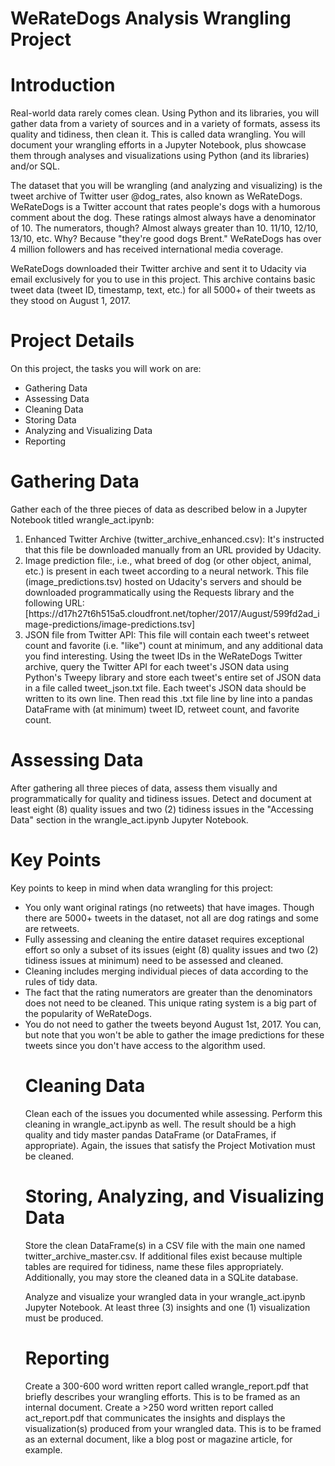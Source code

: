 # WeRateDogs Analysis Wrangling Project

<h1>
  Introduction
 </h1>
 
 Real-world data rarely comes clean. Using Python and its libraries, you will gather data from a variety of sources and in a variety of formats, assess its quality and tidiness, then clean it. This is called data wrangling. You will document your wrangling efforts in a Jupyter Notebook, plus showcase them through analyses and visualizations using Python (and its libraries) and/or SQL.

The dataset that you will be wrangling (and analyzing and visualizing) is the tweet archive of Twitter user @dog_rates, also known as WeRateDogs. WeRateDogs is a Twitter account that rates people's dogs with a humorous comment about the dog. These ratings almost always have a denominator of 10. The numerators, though? Almost always greater than 10. 11/10, 12/10, 13/10, etc. Why? Because "they're good dogs Brent." WeRateDogs has over 4 million followers and has received international media coverage.

WeRateDogs downloaded their Twitter archive and sent it to Udacity via email exclusively for you to use in this project. This archive contains basic tweet data (tweet ID, timestamp, text, etc.) for all 5000+ of their tweets as they stood on August 1, 2017.

<h1>
  Project Details
 </h1>
 
 On this project, the tasks you will work on are:
<ul>
  <li>Gathering Data</li>
  <li>Assessing Data</li>
  <li>Cleaning Data</li>
  <li>Storing Data</li>
  <li>Analyzing and Visualizing Data</li>
  <li>Reporting</li>
</ul>

<h1>
  Gathering Data
 </h1>
   
Gather each of the three pieces of data as described below in a Jupyter Notebook titled wrangle_act.ipynb:

<ol>
<li>Enhanced Twitter Archive (twitter_archive_enhanced.csv): It's instructed that this file be downloaded manually from an URL provided by Udacity.</li>

<li>Image prediction file:, i.e., what breed of dog (or other object, animal, etc.) is present in each tweet according to a neural network. This file (image_predictions.tsv) hosted on Udacity's servers and should be downloaded programmatically using the Requests library and the following URL: [https://d17h27t6h515a5.cloudfront.net/topher/2017/August/599fd2ad_image-predictions/image-predictions.tsv]</li>

<li>JSON file from Twitter API: This file will contain each tweet's retweet count and favorite (i.e. "like") count at minimum, and any additional data you find interesting. Using the tweet IDs in the WeRateDogs Twitter archive, query the Twitter API for each tweet's JSON data using Python's Tweepy library and store each tweet's entire set of JSON data in a file called tweet_json.txt file. Each tweet's JSON data should be written to its own line. Then read this .txt file line by line into a pandas DataFrame with (at minimum) tweet ID, retweet count, and favorite count.</li>
 </ol> 
   
<h1>
  Assessing Data
 </h1>
 
 After gathering all three pieces of data, assess them visually and programmatically for quality and tidiness issues. Detect and document at least eight (8) quality issues and two (2) tidiness issues in the "Accessing Data" section in the wrangle_act.ipynb Jupyter Notebook.

<h1>
  Key Points
 </h1>
 
 Key points to keep in mind when data wrangling for this project:
<ul>
  <li>You only want original ratings (no retweets) that have images. Though there are 5000+ tweets in the dataset, not all are dog ratings and some are retweets.</li>

<li>Fully assessing and cleaning the entire dataset requires exceptional effort so only a subset of its issues (eight (8) quality issues and two (2) tidiness issues at minimum) need to be assessed and cleaned.</li>

  <li>Cleaning includes merging individual pieces of data according to the rules of tidy data.</li>

<li>The fact that the rating numerators are greater than the denominators does not need to be cleaned. This unique rating system is a big part of the popularity of WeRateDogs.</li>

<li>You do not need to gather the tweets beyond August 1st, 2017. You can, but note that you won't be able to gather the image predictions for these tweets since you don't have access to the algorithm used.</li>
  
  
 <h1>
   Cleaning Data
  </h1>
  
  Clean each of the issues you documented while assessing. Perform this cleaning in wrangle_act.ipynb as well. The result should be a high quality and tidy master pandas DataFrame (or DataFrames, if appropriate). Again, the issues that satisfy the Project Motivation must be cleaned.
  
  <h1>
    Storing, Analyzing, and Visualizing Data
  </h1>
  
  Store the clean DataFrame(s) in a CSV file with the main one named twitter_archive_master.csv. If additional files exist because multiple tables are required for tidiness, name these files appropriately. Additionally, you may store the cleaned data in a SQLite database.

Analyze and visualize your wrangled data in your wrangle_act.ipynb Jupyter Notebook. At least three (3) insights and one (1) visualization must be produced.
  
 <h1>
   Reporting
  </h1>
  
  Create a 300-600 word written report called wrangle_report.pdf that briefly describes your wrangling efforts. This is to be framed as an internal document. Create a >250 word written report called act_report.pdf that communicates the insights and displays the visualization(s) produced from your wrangled data. This is to be framed as an external document, like a blog post or magazine article, for example.
